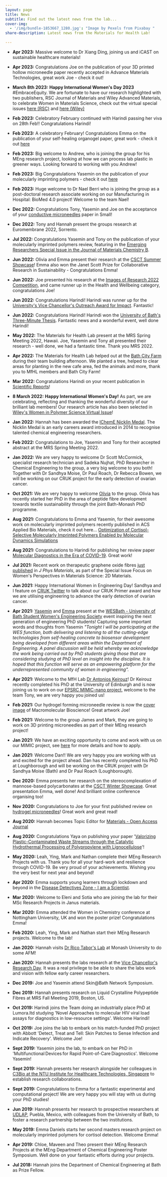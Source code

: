 ```yaml
---
layout: page
title: News
subtitle: Find out the latest news from the lab...
cover-img:
  - '/img/bundle-1853667_1280.jpg': "Image by Pexels from Pixabay "
share-description: Latest news from the Materials for Health Lab!
  
---
```



* **Apr 2023:** Massive welcome to Dr Xiang Ding, joining us and iCAST on sustainable healthcare materials!

* **Apr 2023:** Congratulations Joe on the publication of your 3D printed hollow microneedle paper recently accepted in Advance Materials Technologies, great work Joe - check it out! 

* **March 8th 2023:** **Happy International Women's Day 2023** #EmbraceEquity. We are fortunate to have our research highlighted with two publishers, RSC Journal of Materials and Wiley Advanced Materials, to celebrate Women in Materials Science, check out the virtual special issues [here (RSC)](https://pubs.rsc.org/en/journals/articlecollectionlanding?sercode=mh&themeid=9022818c-728d-474f-bbee-deb2ac8c26d7) and [here (Wiley)](https://onlinelibrary.wiley.com/doi/toc/10.1002/(ISSN)1521-4095.WomeninMaterialsScience) 

* **Feb 2023:** Celebratory February continued with Harindi passing her viva on 28th Feb!! Congratulations Harindi!

* **Feb 2023:** A celebratory February! Congratulations Emma on the publication of your self-healing organogel paper, great work - check it out [here](https://pubs.acs.org/doi/10.1021/acsaem.2c03937)

* **Feb 2023:** Big welcome to Andrew, who is joining the group for his MEng research project, looking at how we can process lab plastic in greener ways. Looking forward to working with you Andrew! 

* **Feb 2023:** Big Congratulations Yasemin on the publication of your molecularly imprinting polymers - check it out [here](https://pubs.acs.org/doi/10.1021/acsomega.2c08127) 

* **Feb 2023:** Huge welcome to Dr Nael Berri who is joining the group as a post-doctoral research associate working on our Manufacturing in Hospital: BioMed 4.0 project! Welcome to the team Nael! 

* **Dec 2022:** Congratulations Tony, Yasemin and Joe on the acceptance of your [conductive microneedles](https://onlinelibrary.wiley.com/doi/10.1002/smll.202206301) paper in Small! 

* **Dec 2022:** Tony and Hannah present the groups research at Euromembrane 2022, Sorrento.

* **Jul 2022:** Congratulations Yasemin and Tony on the publication of your molecularly imprinted polymers review, featuring in the [Emerging Researchers Special Issue in the Journal of Materials Chemistry B](https://pubs.rsc.org/en/content/articlelanding/2022/tb/d2tb00703g). 

* **Jun 2022:** Olivia and Emma present their research at the [CSCT Summer Showcase](https://www.csct.ac.uk/csct-summer-showcase-2022/)! Emma also won the Janet Scott Prize for Collaborative Research in Sustainability - Congratulations Emma! 

* **Jun 2022:** Joe presented his research at the [Images of Research 2022 Competition](https://blogs.bath.ac.uk/publicengagement/2022/06/23/announcing-the-winners-of-the-images-of-research-2022-competition/), and came runner up in the Health and Wellbeing category, congratulations Joe! 

* **Jun 2022:** Congratulations Harindi! Harindi was runner up for the [University's Vice Chancellor's Outreach Award for Impact](https://blogs.bath.ac.uk/undergraduate-admissions-and-outreach/2022/06/24/vice-chancellors-outreach-awards-2022/). Fantastic! 

* **Jun 2022:** Congratulations Harindi! Harindi won the [University of Bath's Three-Minute Thesis](https://www.bath.ac.uk/campaigns/explain-your-phd-in-just-three-minutes/). Fantastic news and a wonderful event, well done Harindi!

* **May 2022:** The Materials for Health Lab present at the MRS Spring Meeting 2022, Hawaii. Joe, Yasemin and Tony all presented their research - well done, we had a fantastic time. Thank you MRS 2022. 

* **Apr 2022:** The Materials for Health Lab helped out at the [Bath City Farm](http://bathcityfarm.org.uk/venue-hire/team-building-days/) during their team building afternoon. We planted a tree, helped to clear areas for planting in the new cafe area, fed the animals and more, thank you to MfHL members and Bath City Farm! 

* **Mar 2022:** Congratulations Harindi on your recent publication in [Scientific Reports](https://www.nature.com/articles/s41598-022-09254-1)!
 
* **8 March 2022:** **Happy International Women's Day!** As part, we are celebrating, reflecting and thanking the wonderful diversity of our brilliant lab members! Our research article has also been selected in [Wiley's Women in Polymer Science Virtual Issue](https://onlinelibrary.wiley.com/doi/toc/10.1002/(ISSN)2642-4169.women-in-polymer-science)!
 
* **Jan 2022:** Hannah has been awarded the [IChemE Nicklin Medal](https://www.icheme.org/about-us/press-releases/chemical-engineering-excellence-recognised-through-icheme-medals-1/). The Nicklin Medal is an early careers award introduced in 2014 to recognise talented chemical engineering researchers. 

* **Feb 2022:** Congratulations to Joe, Yasemin and Tony for their accepted abstract at the MRS Spring Meeting 2022. 

* **Jan 2022:** We are very happy to welcome Dr Scott McCormick, specialist research technician and Sadeka Nujhat, PhD Researcher in Chemical Engineering to the group, a very big welcome to you both! Together with Dr Sandhya Moise, Dr Paul Roach, Dr Rebecca Bowen, we will be working on our CRUK project for the early detection of ovarian cancer. 

* **Oct 2021:** We are very happy to welcome [Olivia](https://www.linkedin.com/in/olivia-faye-dickinson-34657b171) to the group. Olivia has recently started her PhD in the area of peptide fibre development towards textile sustainability through the joint Bath-Monash PhD programme. 

* **Aug 2021:** Congratulations to Emma and Yasemin, for their awesome work on molecularly imprinted polymers recently published in ACS Applied Bio Materials, check it out here... [Optimization of Cortisol-Selective Molecularly Imprinted Polymers Enabled by Molecular Dynamics Simulations](https://pubs.acs.org/doi/pdf/10.1021/acsabm.1c00774)

* **Aug 2021:** Congratulations to Harindi for publishing her review paper [Molecular Diagnostics in the Era of COVID-19](https://pubs.rsc.org/en/content/articlepdf/2021/AY/D1AY00947H). Great work!

* **Jul 2021:** Recent work on therapeutic graphene oxide fibres [just published](https://iopscience.iop.org/article/10.1088/2515-7639/ac114c) in *J Phys Materials*, as part of the Special Issue Focus on Women's Perspectives in Materials Science: 2D Materials.

* **Jun 2021:** Happy International Women in Engineering Day! Sandhya and I feature on [CRUK Twitter](https://twitter.com/CRUKresearch/status/1407686912727556096) to talk about our CRUK Primer award and how we are utilising engineering to advance the early detection of ovarian cancer.

* **Apr 2021:** [Yasemin](https://www.linkedin.com/in/yasemin-mustafa-b12106150/?originalSubdomain=uk) and [Emma](https://www.csct.ac.uk/people/emma-daniels/) present at the [WESBath - University of Bath Student Women's Engineering Society](https://www.facebook.com/pg/wesbath/photos/?ref=page_internal) event inspiring the next generation of engineering PhD students! Capturing some important words and thoughts from Yasemin *"Tonight I will be participating at the WES function, both delivering and listening to all the cutting-edge technologies from self-healing concrete to biosensor development being developed from different areas within the Department of Engineering. A panel discussion will be held whereby we acknowledge the work being carried out by PhD students giving those that are considering studying at PhD level an insight into the discipline. It is hoped that this function will serve as an empowering platform for the underrepresented community of women in engineering".*

* **Apr 2021:** Welcome to the MfH Lab [Dr Antonios Keirouz](https://www.linkedin.com/in/tonykeirouz/)! Dr Keirouz recently completed his PhD at the University of Edinburgh and is now joining us to work on our [EPSRC MIMIC-nano project](https://gow.epsrc.ukri.org/NGBOViewGrant.aspx?GrantRef=EP/V010859/1), welcome to the team Tony, we are very happy you joined us! 

* **Feb 2021:** Our hydrogel forming microneedle review is now the [cover image](https://onlinelibrary.wiley.com/journal/16165195) of Macromolecular Bioscience! Great artwork Joe!

* **Feb 2021:** Welcome to the group James and Mark, they are going to work on 3D printing microneedles as part of their MEng research project!
  
* **Jan 2021:** We have an exciting opportunity to come and work with us on our MIMIC project, see [here](https://www.bath.ac.uk/jobs/Vacancy.aspx?ref=CF8036) for more details and how to apply.

* **Jan 2021:** Welcome Dan!! We are very happy you are working with us and excited for the project ahead. Dan has recently completed his PhD at Loughborough and will be working on the CRUK project with Dr Sandhya Moise (Bath) and Dr Paul Roach (Loughborough).

* **Dec 2020:** Emma presents her research on the stereocomplexation of mannose-based polycarbonates at the [CSCT Winter Showcase](https://www.csct.ac.uk/csct-winter-showcase-2020/). Great presentation Emma, well done! And brilliant online conference organising too!

* **Nov 2020:** Congratulations to Joe for your first published review on [hydrogel microneedles](https://onlinelibrary.wiley.com/doi/10.1002/mabi.202000307)! Great work and great read!

* **Aug 2020:** Hannah becomes Topic Editor for [Materials - Open Access Journal](https://www.mdpi.com/journal/materials/topic_editors)

* **Aug 2020:** Congratulations Yaya on publishing your paper '[Valorizing Plastic-Contaminated Waste Streams through the Catalytic Hydrothermal Processing of Polypropylene with Lignocellulose](https://pubs.acs.org/doi/10.1021/acsomega.0c02854)'!

* **May 2020:** Leah, Ying, Mark and Nathan complete their MEng Research Projects with us. Thank you for all your hard-work and resilience through COVID-19. Be very proud of your achievements. Wishing you the very best for next year and beyond!

* **Apr 2020:** Emma supports young learners through lockdown and beyond in the [Disease Detectives Zone - I am a Scientist](https://diseasedetect20.imascientist.org.uk/profile/emmadaniels/). 

* **Mar 2020:** Welcome to Eleni and Sotia who are joining the lab for their MSc Research Projects in Janus materials.

* **Mar 2020:** Emma attended the Women in Chemistry conference at Nottingham University, UK and won the poster prize! Congratulations Emma!​

* **Feb 2020:** Leah, Ying, Mark and Nathan start their MEng Research projects. Welcome to the lab! 

* **Jan 2020:** Hannah visits [Dr Rico Tabor's Lab](https://sites.google.com/view/smaclab) at Monash University to do some AFM!

* **Jan 2020:** Hannah presents the labs research at the [Vice Chancellor's Research Day](https://www.bath.ac.uk/announcements/vice-chancellors-research-day-2020/). It was a real privilege to be able to share the labs work and vision with fellow early career researchers. 

* **Dec 2019:** Joe and Yasemin attend Skin@Bath Network Symposium.

* **Dec 2019:** Hannah presents research on Liquid Crystalline Polypeptide Fibres at MRS Fall Meeting 2019, Boston, US.

* **Oct 2019:** Harindi joins the Team doing an industrially place PhD at Lumora.ltd studying 'Novel Approaches to molecular HIV viral load assays for diagnostics in low-resource settings'. Welcome Harindi!

* **Oct 2019:** Joe joins the lab to embark on his match-funded PhD project with Abbott 'Detect, Treat and Tell: Skin Patches to Sense Infection and Indicate Recovery'. Welcome Joe!

* **Sept 2019:** Yasemin joins the lab, to embark on her PhD in 'Multifunctional Devices for Rapid Point-of-Care Diagnostics'. Welcome Yasemin!

* **Sept 2019:** Hannah presents her research alongside her colleagues in [C3Bio at the NTU Institute for Healthcare Technologies, Singapore](https://www.bath.ac.uk/announcements/establishing-links-between-c3bio-and-healthtech-ntu/) to establish research collaborations. 

* **Sept 2019:** Congratulations to Emma for a fantastic experimental and computational project! We are very happy you will stay with us during your PhD studies!

* **Jun 2019:** Hannah presents her research to prospective researchers at [UDLAP](https://www.udlap.mx/studyabroad/index.html), Puebla, Mexico, with colleagues from the University of Bath, to foster a research partnership between the two institutions. 

* **May 2019:** Emma Daniels starts her second masters research project on molecularly imprinted polymers for cortisol detection. Welcome Emma!

* **Apr 2019:** Chloe, Maveen and Theo present their MEng Research Projects at the MEng Department of Chemical Engineering Poster Symposium. Well done on your fantastic efforts during your projects.

* **Jul 2018:** Hannah joins the Department of Chemical Engineering at Bath as Prize Fellow.
